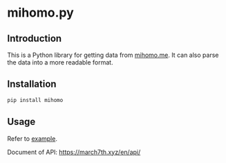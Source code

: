 # mihomo.py

## Introduction

This is a Python library for getting data from [mihomo.me](https://api.mihomo.me). It can also parse the data into a more readable format.

## Installation

```bash
pip install mihomo
```

## Usage

Refer to [example](./examples/example.py).

Document of API: <https://march7th.xyz/en/api/>
